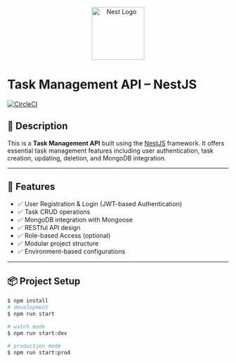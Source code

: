 <p align="center">
  <a href="http://nestjs.com/" target="blank">
    <img src="https://nestjs.com/img/logo-small.svg" width="120" alt="Nest Logo" />
  </a>
</p>

# Task Management API – NestJS

[![CircleCI](https://img.shields.io/circleci/build/github/nestjs/nest/master?token=abc123def456)](https://circleci.com/gh/nestjs/nest)

## 📖 Description

This is a **Task Management API** built using the [NestJS](https://github.com/nestjs/nest) framework. It offers essential task management features including user authentication, task creation, updating, deletion, and MongoDB integration.

---

## 🚀 Features

- ✅ User Registration & Login (JWT-based Authentication)
- ✅ Task CRUD operations
- ✅ MongoDB integration with Mongoose
- ✅ RESTful API design
- ✅ Role-based Access (optional)
- ✅ Modular project structure
- ✅ Environment-based configurations

---

## 📦 Project Setup

```bash
$ npm install
# development
$ npm run start

# watch mode
$ npm run start:dev

# production mode
$ npm run start:prod
